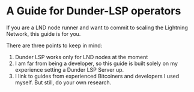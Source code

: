 # **A Guide for Dunder-LSP operators**

If you are a LND node runner and want to commit to scaling the Lightning Network, this guide is for you.

There are three points to keep in mind: 
1) Dunder LSP works only for LND nodes at the moment
2) I am far from being a developer, so this guide is built solely on my experience setting a Dunder LSP Server up.
3) I link to guides from experienced Bitcoiners and developers I used myself. But still, do your own research.

